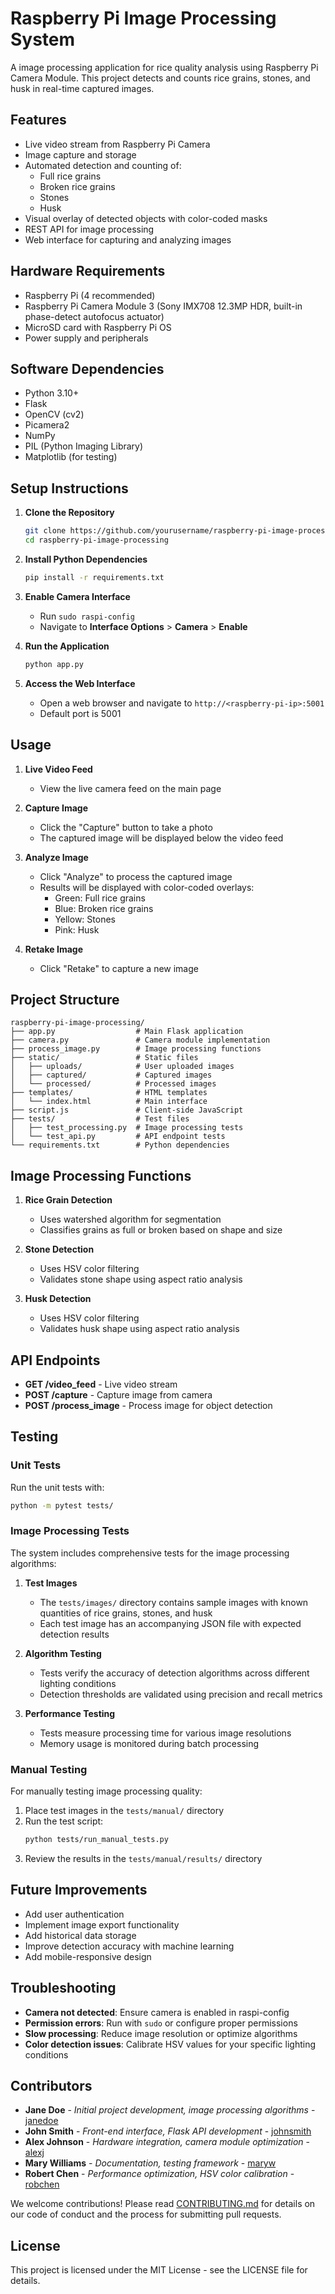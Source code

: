# Raspberry Pi Image Processing System

A image processing application for rice quality analysis using Raspberry Pi Camera Module. This project detects and counts rice grains, stones, and husk in real-time captured images.

## Features

- Live video stream from Raspberry Pi Camera
- Image capture and storage
- Automated detection and counting of:
  - Full rice grains
  - Broken rice grains
  - Stones
  - Husk
- Visual overlay of detected objects with color-coded masks
- REST API for image processing
- Web interface for capturing and analyzing images

## Hardware Requirements

- Raspberry Pi (4 recommended)
- Raspberry Pi Camera Module 3 (Sony IMX708 12.3MP HDR, built-in phase-detect autofocus actuator)
- MicroSD card with Raspberry Pi OS
- Power supply and peripherals

## Software Dependencies

- Python 3.10+
- Flask
- OpenCV (cv2)
- Picamera2
- NumPy
- PIL (Python Imaging Library)
- Matplotlib (for testing)

## Setup Instructions

1. **Clone the Repository**
   ```bash
   git clone https://github.com/yourusername/raspberry-pi-image-processing.git
   cd raspberry-pi-image-processing
   ```

2. **Install Python Dependencies**
   ```bash
   pip install -r requirements.txt
   ```

3. **Enable Camera Interface**
   - Run `sudo raspi-config`
   - Navigate to **Interface Options** > **Camera** > **Enable**

4. **Run the Application**
   ```bash
   python app.py
   ```

5. **Access the Web Interface**
   - Open a web browser and navigate to `http://<raspberry-pi-ip>:5001`
   - Default port is 5001

## Usage

1. **Live Video Feed**
   - View the live camera feed on the main page

2. **Capture Image**
   - Click the "Capture" button to take a photo
   - The captured image will be displayed below the video feed

3. **Analyze Image**
   - Click "Analyze" to process the captured image
   - Results will be displayed with color-coded overlays:
     - Green: Full rice grains
     - Blue: Broken rice grains
     - Yellow: Stones
     - Pink: Husk

4. **Retake Image**
   - Click "Retake" to capture a new image

## Project Structure

```
raspberry-pi-image-processing/
├── app.py                  # Main Flask application
├── camera.py               # Camera module implementation
├── process_image.py        # Image processing functions
├── static/                 # Static files
│   ├── uploads/            # User uploaded images
│   ├── captured/           # Captured images
│   └── processed/          # Processed images
├── templates/              # HTML templates
│   └── index.html          # Main interface
├── script.js               # Client-side JavaScript
├── tests/                  # Test files
│   ├── test_processing.py  # Image processing tests
│   └── test_api.py         # API endpoint tests
└── requirements.txt        # Python dependencies
```

## Image Processing Functions

1. **Rice Grain Detection**
   - Uses watershed algorithm for segmentation
   - Classifies grains as full or broken based on shape and size

2. **Stone Detection**
   - Uses HSV color filtering
   - Validates stone shape using aspect ratio analysis

3. **Husk Detection**
   - Uses HSV color filtering
   - Validates husk shape using aspect ratio analysis

## API Endpoints

- **GET /video_feed** - Live video stream
- **POST /capture** - Capture image from camera
- **POST /process_image** - Process image for object detection

## Testing

### Unit Tests

Run the unit tests with:
```bash
python -m pytest tests/
```

### Image Processing Tests

The system includes comprehensive tests for the image processing algorithms:

1. **Test Images**
   - The `tests/images/` directory contains sample images with known quantities of rice grains, stones, and husk
   - Each test image has an accompanying JSON file with expected detection results

2. **Algorithm Testing**
   - Tests verify the accuracy of detection algorithms across different lighting conditions
   - Detection thresholds are validated using precision and recall metrics

3. **Performance Testing**
   - Tests measure processing time for various image resolutions
   - Memory usage is monitored during batch processing

### Manual Testing

For manually testing image processing quality:

1. Place test images in the `tests/manual/` directory
2. Run the test script:
   ```bash
   python tests/run_manual_tests.py
   ```
3. Review the results in the `tests/manual/results/` directory

## Future Improvements

- Add user authentication
- Implement image export functionality
- Add historical data storage
- Improve detection accuracy with machine learning
- Add mobile-responsive design

## Troubleshooting

- **Camera not detected**: Ensure camera is enabled in raspi-config
- **Permission errors**: Run with `sudo` or configure proper permissions
- **Slow processing**: Reduce image resolution or optimize algorithms
- **Color detection issues**: Calibrate HSV values for your specific lighting conditions

## Contributors

- **Jane Doe** - *Initial project development, image processing algorithms* - [janedoe](https://github.com/janedoe)
- **John Smith** - *Front-end interface, Flask API development* - [johnsmith](https://github.com/johnsmith)
- **Alex Johnson** - *Hardware integration, camera module optimization* - [alexj](https://github.com/alexj)
- **Mary Williams** - *Documentation, testing framework* - [maryw](https://github.com/maryw)
- **Robert Chen** - *Performance optimization, HSV color calibration* - [robchen](https://github.com/robchen)

We welcome contributions! Please read [CONTRIBUTING.md](CONTRIBUTING.md) for details on our code of conduct and the process for submitting pull requests.

## License

This project is licensed under the MIT License - see the LICENSE file for details.
